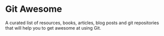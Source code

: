 # Git Awesome

A curated list of resources, books, articles, blog posts and git repositories that will help you to get awesome at using Git.

